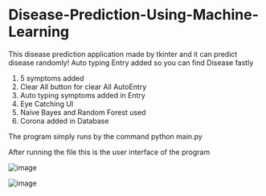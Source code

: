 # Disease-Prediction-Using-Machine-Learning
This disease prediction application made by tkinter and it can predict disease randomly! Auto typing Entry added so you can find Disease fastly

1) 5 symptoms added
2) Clear All button for clear All AutoEntry
3) Auto typing symptoms added in Entry
4) Eye Catching UI
5) Naive Bayes and Random Forest used
6) Corona added in Database


The program simply runs by the command python main.py 

After running the file this is the user interface of the program


![image](https://user-images.githubusercontent.com/44771554/206403768-5c578403-7429-460b-aca2-18b3636ff1c1.png)



![image](https://user-images.githubusercontent.com/44771554/206404068-efe1ee01-ff19-4622-842a-a348f2d7eb2e.png)
